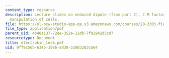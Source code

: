 ```yaml
---
content_type: resource
description: Lecture slides on enduced dipole (from part 2), C-M factor, and dielectrophoretic
  manipulation of cells.
file: https://ol-ocw-studio-app-qa.s3.amazonaws.com/courses/20-330j-fields-forces-and-flows-in-biological-systems-spring-2007/9ff9c56b634519abad3051083283ca64_electrokin_lec6.pdf
file_type: application/pdf
parent_uid: 4b48a137-72ee-352a-11db-7f92942d5c97
resourcetype: Document
title: electrokin_lec6.pdf
uid: 9ff9c56b-6345-19ab-ad30-51083283ca64
---
```


